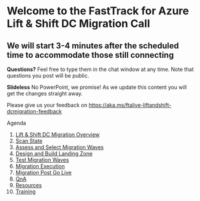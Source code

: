 # Welcome to the FastTrack for Azure Lift & Shift DC Migration Call
## We will start 3-4 minutes after the scheduled time to accommodate those still connecting


**Questions?** Feel free to type them in the chat window at any time. Note that questions you post will be public. 

**Slideless** No PowerPoint, we promise! As we update this content you will get the changes straight away.

Please give us your feedback on https://aka.ms/ftalive-liftandshift-dcmigration-feedback

Agenda
1. [Lift & Shift DC Migration Overview](./overview.md)
2. [Scan State](./scan.md)
3. [Assess and Select Migration Waves](./assess.md)
4. [Design and Build Landing Zone](./landingzone.md)
5. [Test Migration Waves](./testing.md)
6. [Migration Execution](./migration.md)
7. [Migration Post Go Live](./postgolive.md)
8. [QnA](/faq.md)
9. [Resources](./resources.md)
10. [Training](./training.md)
